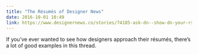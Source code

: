 ```yaml
---
title: "The Résumés of Designer News"
date: 2016-10-01 10:49
link: https://www.designernews.co/stories/74185-ask-dn--show-dn-your-rsum
---
```


If you’ve ever wanted to see how designers approach their résumés, there’s a lot of good examples in this thread. 